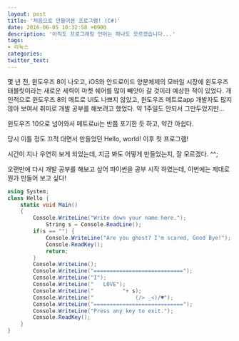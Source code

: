 ```yaml
---
layout: post
title: '처음으로 만들어본 프로그램! (C#)'
date: 2016-06-05 10:32:58 +0900
description: '아직도 프로그래밍 언어는 하나도 모르겠습니다...'
tags:
- 리눅스
categories:
twitter_text:
---
```


몇 년 전, 윈도우즈 8이 나오고, iOS와 안드로이드 양분체제의 모바일 시장에 윈도우즈 태블릿이라는 새로운 세력이 마켓 쉐어를 많이 빼앗아 갈 것이라 예상한 적이 있었다.
개인적으로 윈도우즈 8의 메트로 UI도 나쁘지 않았고, 윈도우즈 메트로app 개발자도 많지 않아 보여서 취미로 개발 공부를 해보려고 했었다.
약 1주일도 안되서 그만두었지만...

윈도우즈 10으로 넘어와서 메트로ui는 반쯤 포기한 듯 하고, 약간 아쉽다.

당시 이틀 정도 끄적 대면서 만들었던 Hello, world! 이후 첫 프로그램!

시간이 지나 우연히 보게 되었는데, 지금 봐도 어떻게 만들었는지, 잘 모르겠다. ^^;

오랜만에 다시 개발 공부를 해보고 싶어 파이썬을 공부 시작 하였는데, 이번에는 제대로 뭔가 만들어 보고 싶다!

```c#
using System;
class Hello {
    static void Main()
    {
        Console.WriteLine("Write down your name here.");
            String s = Console.ReadLine();
        if(s == "") {
            Console.WriteLine("Are you ghost? I'm scared, Good Bye!");
            Console.ReadKey();
            return;
        }
        Console.WriteLine();
        Console.WriteLine("============================");
        Console.WriteLine("I");
        Console.WriteLine("   LOVE");
        Console.WriteLine("         "+ s);
        Console.WriteLine("             (/> _<)/♥");
        Console.WriteLine("============================");
        Console.WriteLine("Press any key to exit.");
        Console.ReadKey();
    }       
}
```
